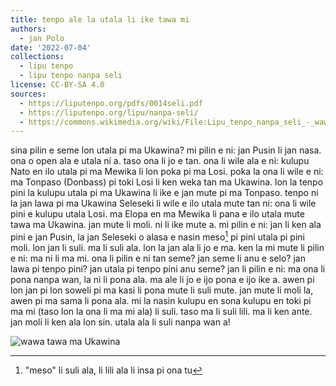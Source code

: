 ```yaml
---
title: tenpo ale la utala li ike tawa mi
authors:
  - jan Polo
date: '2022-07-04'
collections:
  - lipu tenpo
  - lipu tenpo nanpa seli
license: CC-BY-SA 4.0
sources:
  - https://liputenpo.org/pdfs/0014seli.pdf
  - https://liputenpo.org/lipu/nanpa-seli/
  - https://commons.wikimedia.org/wiki/File:Lipu_tenpo_nanpa_seli_-_wawa_tawa_ma_Ukawina.png
---
```


sina pilin e seme lon utala pi ma Ukawina? mi pilin e ni: jan Pusin li jan nasa. ona o open ala e utala ni a. taso ona li jo e tan. ona li wile ala e ni: kulupu Nato en ilo utala pi ma Mewika li lon poka pi ma Losi. poka la ona li wile e ni: ma Tonpaso (Donbass) pi toki Losi li ken weka tan ma Ukawina. lon la tenpo pini la kulupu utala pi ma Ukawina li ike e jan mute pi ma Tonpaso. tenpo ni la jan lawa pi ma Ukawina Seleseki li wile e ilo utala mute tan ni: ona li wile pini e kulupu utala Losi. ma Elopa en ma Mewika li pana e ilo utala mute tawa ma Ukawina. jan mute li moli. ni li ike mute a. mi pilin e ni: jan li ken ala pini e jan Pusin, la jan Seleseki o alasa e nasin meso[^1] pi pini utala pi pini moli. lon jan li suli. ma li suli ala. lon la jan ala li jo e ma. ken la mi mute li pilin e ni: ma ni li ma mi. ona li pilin e ni tan seme? jan seme li anu e selo? jan lawa pi tenpo pini? jan utala pi tenpo pini anu seme? jan li pilin e ni: ma ona li pona nanpa wan, la ni li pona ala. ma ale li jo e ijo pona e ijo ike a. awen pi lon jan pi lon soweli pi ma kasi li pona mute li suli mute. jan mute li moli la, awen pi ma sama li pona ala. mi la nasin kulupu en sona kulupu en toki pi ma mi (taso lon la ona li ma mi ala) li suli. taso ma li suli lili. ma li ken ante. jan moli li ken ala lon sin. utala ala li suli nanpa wan a!

![wawa tawa ma Ukawina](https://upload.wikimedia.org/wikipedia/commons/c/cc/Lipu_tenpo_nanpa_seli_-_wawa_tawa_ma_Ukawina.png)

[^1]: "meso" li suli ala, li lili ala li insa pi ona tu